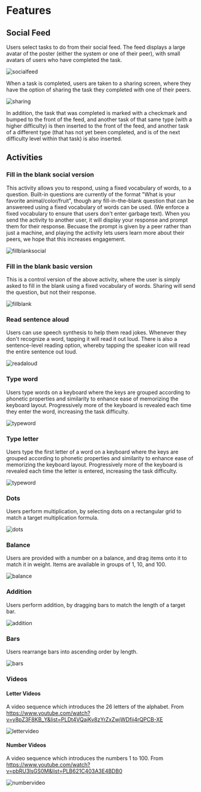 # Features

## Social Feed

Users select tasks to do from their social feed. The feed displays a large avatar of the poster (either the system or one of their peer), with small avatars of users who have completed the task.

![socialfeed](screenshots/socialfeed.png)

When a task is completed, users are taken to a sharing screen, where they have the option of sharing the task they completed with one of their peers.

![sharing](screenshots/sharing.png)

In addition, the task that was completed is marked with a checkmark and bumped to the front of the feed, and another task of that same type (with a higher difficulty) is then inserted to the front of the feed, and another task of a different type (that has not yet been completed, and is of the next difficulty level within that task) is also inserted.

## Activities

### Fill in the blank social version

This activity allows you to respond, using a fixed vocabulary of words, to a question. Built-in questions are currently of the format "What is your favorite animal/color/fruit", though any fill-in-the-blank question that can be answereed using a fixed vocabulary of words can be used. (We enforce a fixed vocabulary to ensure that users don't enter garbage text). When you send the activity to another user, it will display your response and prompt them for their response. Becuase the prompt is given by a peer rather than just a machine, and playing the activity lets users learn more about their peers, we hope that this increases engagement.

![fillblanksocial](screenshots/fillblanksocial.png)

### Fill in the blank basic version

This is a control version of the above activity, where the user is simply asked to fill in the blank using a fixed vocabulary of words. Sharing will send the question, but not their response.

![fillblank](screenshots/fillblank.png)

### Read sentence aloud

Users can use speech synthesis to help them read jokes. Whenever they don't recognize a word, tapping it will read it out loud. There is also a sentence-level reading option, whereby tapping the speaker icon will read the entire sentence out loud.

![readaloud](screenshots/readaloud.png)

### Type word

Users type words on a keyboard where the keys are grouped according to phonetic properties and similarity to enhance ease of memorizing the keyboard layout. Progressively more of the keyboard is revealed each time they enter the word, increasing the task difficulty.

![typeword](screenshots/typeword.png)

### Type letter

Users type the first letter of a word on a keyboard where the keys are grouped according to phonetic properties and similarity to enhance ease of memorizing the keyboard layout. Progressively more of the keyboard is revealed each time the letter is entered, increasing the task difficulty.

![typeword](screenshots/typeword.png)

### Dots

Users perform multiplication, by selecting dots on a rectangular grid to match a target multiplication formula.

![dots](screenshots/dots.png)

### Balance

Users are provided with a number on a balance, and drag items onto it to match it in weight. Items are available in groups of 1, 10, and 100.

![balance](screenshots/balance.png)

### Addition

Users perform addition, by dragging bars to match the length of a target bar.

![addition](screenshots/addition.png)

### Bars

Users rearrange bars into ascending order by length.

![bars](screenshots/bars.png)

### Videos

#### Letter Videos

A video sequence which introduces the 26 letters of the alphabet. From https://www.youtube.com/watch?v=y8pZ3F8KB_Y&list=PLDt4VQajKv8zYrZxZwjWDfii4rQPCB-XE

![lettervideo](screenshots/lettervideo.png)

#### Number Videos

A video sequence which introduces the numbers 1 to 100. From https://www.youtube.com/watch?v=pbRU3lsGS0M&list=PLB621C403A3E4BDB0

![numbervideo](screenshots/numbervideo.png)

